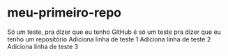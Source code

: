 # meu-primeiro-repo
Só um teste, pra dizer que eu tenho GitHub
é só um teste pra dizer que eu tenho um repositório
Adiciona linha de teste 1
Adiciona linha de teste 2
Adiciona linha de teste 3
